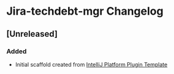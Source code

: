 <!-- Keep a Changelog guide -> https://keepachangelog.com -->

# Jira-techdebt-mgr Changelog

## [Unreleased]
### Added
- Initial scaffold created from [IntelliJ Platform Plugin Template](https://github.com/JetBrains/intellij-platform-plugin-template)

